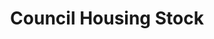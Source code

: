 ---
schema: default
title: Council Housing Stock
organization: Renfrewshire Council
notes: >-
    Local Authority owned housing stock, by normal use of dwelling
resources:
  - name: Council Housing Stock TABLE
  - url: >-
      
  - format: TABLE
license: 
category:

  - Open Data
  - Renfrewshire
  - Built Environment
maintainer: Renfrewshire Council
maintainer_email: someone@example.com
---